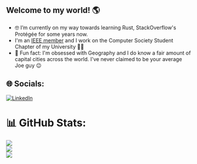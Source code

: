 ## Welcome to my world! 🌎

- 🤓 I’m currently on my way towards learning Rust, StackOverflow's Protégée for some years now.
- I'm an [IEEE member](https://ieee-collabratec.ieee.org/app/p/daviegitocoelho) and I work on the Computer Society Student Chapter of my University 👨‍💻
- 🧠 Fun fact: I'm obsessed with Geography and I do know a fair amount of capital cities across the world. I've never claimed to be your average Joe guy 😉

## 🌐 Socials:
[![LinkedIn](https://img.shields.io/badge/LinkedIn-%230077B5.svg?logo=linkedin&logoColor=white)](https://www.linkedin.com/in/daviegitocoelho/) 
# 📊 GitHub Stats:
![](https://github-readme-stats.vercel.app/api?username=davi-egito&theme=dark&hide_border=false&include_all_commits=true&count_private=false)<br/>
![](https://github-readme-streak-stats.herokuapp.com/?user=davi-egito&theme=dark&hide_border=false)<br/>
![](https://github-readme-stats.vercel.app/api/top-langs/?username=davi-egito&theme=dark&hide_border=false&include_all_commits=true&count_private=false&layout=compact)

<!-- Proudly created with GPRM ( https://gprm.itsvg.in ) -->
